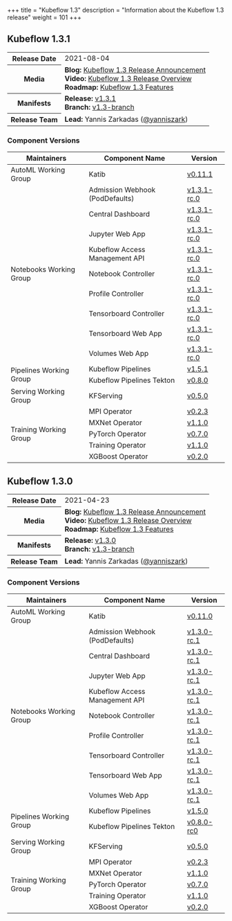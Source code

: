 +++
title = "Kubeflow 1.3"
description = "Information about the Kubeflow 1.3 release"
weight = 101
+++

## Kubeflow 1.3.1

<div class="table-responsive">
<table class="table table-bordered">
  <tbody>
    <tr>
      <th class="table-light">Release Date</th>
      <td>
        2021-08-04
      </td>
    </tr>
    <tr>
      <th class="table-light">Media</th>
      <td>
        <b>Blog:</b> 
          <a href="https://blog.kubeflow.org/kubeflow-1.3-release/">Kubeflow 1.3 Release Announcement</a>
        <br>
        <b>Video:</b> 
          <a href="https://www.youtube.com/watch?v=RjN55bQ4kh4">Kubeflow 1.3 Release Overview</a>
        <br>
        <b>Roadmap:</b>
          <a href="https://github.com/kubeflow/kubeflow/blob/master/ROADMAP.md#kubeflow-13-features-released-april-2021">Kubeflow 1.3 Features</a>
      </td>
    </tr>
    <tr>
      <th class="table-light">Manifests</th>
      <td>
        <b>Release:</b> 
          <a href="https://github.com/kubeflow/manifests/releases/tag/v1.3.1">v1.3.1</a>
        <br>
        <b>Branch:</b>
          <a href="https://github.com/kubeflow/manifests/tree/v1.3-branch">v1.3-branch</a>
      </td>
    </tr>
    <tr>
      <th class="table-light">Release Team</th>
      <td>
        <b>Lead:</b> Yannis Zarkadas (<a href="https://github.com/yanniszark">@yanniszark</a>)
      </td>
    </tr>
  </tbody>
</table>
</div>

### Component Versions

<div class="table-responsive">
<table class="table table-bordered">
    <thead class="thead-light">
      <tr>
        <th>Maintainers</th>
        <th>Component Name</th>
        <th>Version</th>
      </tr>
    </thead>
  <tbody>
      <!-- ======================= -->
      <!-- AutoML Working Group -->
      <!-- ======================= -->
      <tr>
        <td rowspan="1">AutoML Working Group</td>
        <td>Katib</td>
        <td>
          <a href="https://github.com/kubeflow/katib/releases/tag/v0.11.1">v0.11.1</a>
        </td>
      </tr>
      <!-- ======================= -->
      <!-- Notebooks Working Group -->
      <!-- ======================= -->
      <tr>
        <td rowspan="9" class="align-middle">Notebooks Working Group</td>
        <td>Admission Webhook (PodDefaults)</td>
        <td>
          <a href="https://github.com/kubeflow/kubeflow/tree/v1.3.1-rc.0/components/admission-webhook">v1.3.1-rc.0</a>
        </td>
      </tr>
      <tr>
        <td>Central Dashboard</td>
        <td>
          <a href="https://github.com/kubeflow/kubeflow/tree/v1.3.1-rc.0/components/centraldashboard">v1.3.1-rc.0</a>
        </td>
      </tr>
      <tr>
        <td>Jupyter Web App</td>
        <td>
          <a href="https://github.com/kubeflow/kubeflow/tree/v1.3.1-rc.0/components/crud-web-apps/jupyter">v1.3.1-rc.0</a>
        </td>
      </tr>
      <tr>
        <td>Kubeflow Access Management API</td>
        <td>
          <a href="https://github.com/kubeflow/kubeflow/tree/v1.3.1-rc.0/components/access-management">v1.3.1-rc.0</a>
        </td>
      </tr>
      <tr>
        <td>Notebook Controller</td>
        <td>
          <a href="https://github.com/kubeflow/kubeflow/tree/v1.3.1-rc.0/components/notebook-controller">v1.3.1-rc.0</a>
        </td>
      </tr>
      <tr>
        <td>Profile Controller</td>
        <td>
          <a href="https://github.com/kubeflow/kubeflow/tree/v1.3.1-rc.0/components/profile-controller">v1.3.1-rc.0</a>
        </td>
      </tr>
      <tr>
        <td>Tensorboard Controller</td>
        <td>
          <a href="https://github.com/kubeflow/kubeflow/tree/v1.3.1-rc.0/components/notebook-controller">v1.3.1-rc.0</a>
        </td>
      </tr>
      <tr>
        <td>Tensorboard Web App</td>
        <td>
          <a href="https://github.com/kubeflow/kubeflow/tree/v1.3.1-rc.0/components/crud-web-apps/volumes">v1.3.1-rc.0</a>
        </td>
      </tr>
      <tr>
        <td>Volumes Web App</td>
        <td>
          <a href="https://github.com/kubeflow/kubeflow/tree/v1.3.1-rc.0/components/crud-web-apps/tensorboards">v1.3.1-rc.0</a>
        </td>
      </tr>
      <!-- ======================= -->
      <!-- Pipelines Working Group -->
      <!-- ======================= -->
      <tr>
        <td rowspan="2" class="align-middle">Pipelines Working Group</td>
        <td>Kubeflow Pipelines</td>
        <td>
          <a href="https://github.com/kubeflow/pipelines/releases/tag/1.5.1">v1.5.1</a>
        </td>
      </tr>
      <tr>
        <td>Kubeflow Pipelines Tekton</td>
        <td>
          <a href="https://github.com/kubeflow/kfp-tekton/releases/tag/v0.8.0">v0.8.0</a>
        </td>
      </tr>
      <!-- ======================= -->
      <!-- Serving Working Group -->
      <!-- ======================= -->
      <tr>
        <td rowspan="1" class="align-middle">Serving Working Group</td>
        <td>KFServing</td>
        <td>
          <a href="https://github.com/kserve/kserve/releases/tag/v0.5.0">v0.5.0</a>
        </td>
      </tr>
      <!-- ======================= -->
      <!-- Training Working Group -->
      <!-- ======================= -->
      <tr>
        <td rowspan="5" class="align-middle">Training Working Group</td>
        <td>MPI Operator</td>
        <td>
          <a href="https://github.com/kubeflow/mpi-operator/releases/tag/v0.2.3">v0.2.3</a>
        </td>
      </tr>
      <tr>
        <td>MXNet Operator</td>
        <td>
          <a href="https://github.com/kubeflow/mxnet-operator/releases/tag/v1.1.0">v1.1.0</a>
        </td>
      </tr>
      <tr>
        <td>PyTorch Operator</td>
        <td>
          <a href="https://github.com/kubeflow/pytorch-operator/releases/tag/v0.7.0">v0.7.0</a>
        </td>
      </tr>
      <tr>
        <td>Training Operator</td>
        <td>
          <a href="https://github.com/kubeflow/training-operator/releases/tag/v1.1.0">v1.1.0</a>
        </td>
      </tr>
      <tr>
        <td>XGBoost Operator</td>
        <td>
          <a href="https://github.com/kubeflow/xgboost-operator/releases/tag/v0.2.0">v0.2.0</a>
        </td>
      </tr>
  </tbody>
</table>
</div>

## Kubeflow 1.3.0

<div class="table-responsive">
<table class="table table-bordered">
  <tbody>
    <tr>
      <th class="table-light">Release Date</th>
      <td>
        2021-04-23
      </td>
    </tr>
    <tr>
      <th class="table-light">Media</th>
      <td>
        <b>Blog:</b> 
          <a href="https://blog.kubeflow.org/kubeflow-1.3-release/">Kubeflow 1.3 Release Announcement</a>
        <br>
        <b>Video:</b> 
          <a href="https://www.youtube.com/watch?v=RjN55bQ4kh4">Kubeflow 1.3 Release Overview</a>
        <br>
        <b>Roadmap:</b>
          <a href="https://github.com/kubeflow/kubeflow/blob/master/ROADMAP.md#kubeflow-13-features-released-april-2021">Kubeflow 1.3 Features</a>
      </td>
    </tr>
    <tr>
      <th class="table-light">Manifests</th>
      <td>
        <b>Release:</b> 
          <a href="https://github.com/kubeflow/manifests/releases/tag/v1.3.0">v1.3.0</a>
        <br>
        <b>Branch:</b>
          <a href="https://github.com/kubeflow/manifests/tree/v1.3-branch">v1.3-branch</a>
      </td>
    </tr>
    <tr>
      <th class="table-light">Release Team</th>
      <td>
        <b>Lead:</b> Yannis Zarkadas (<a href="https://github.com/yanniszark">@yanniszark</a>)
      </td>
    </tr>
  </tbody>
</table>
</div>

### Component Versions

<div class="table-responsive">
<table class="table table-bordered">
    <thead class="thead-light">
      <tr>
        <th>Maintainers</th>
        <th>Component Name</th>
        <th>Version</th>
      </tr>
    </thead>
  <tbody>
      <!-- ======================= -->
      <!-- AutoML Working Group -->
      <!-- ======================= -->
      <tr>
        <td rowspan="1">AutoML Working Group</td>
        <td>Katib</td>
        <td>
          <a href="https://github.com/kubeflow/katib/releases/tag/v0.11.0">v0.11.0</a>
        </td>
      </tr>
      <!-- ======================= -->
      <!-- Notebooks Working Group -->
      <!-- ======================= -->
      <tr>
        <td rowspan="9" class="align-middle">Notebooks Working Group</td>
        <td>Admission Webhook (PodDefaults)</td>
        <td>
          <a href="https://github.com/kubeflow/kubeflow/tree/v1.3.0-rc.1/components/admission-webhook">v1.3.0-rc.1</a>
        </td>
      </tr>
      <tr>
        <td>Central Dashboard</td>
        <td>
          <a href="https://github.com/kubeflow/kubeflow/tree/v1.3.0-rc.1/components/centraldashboard">v1.3.0-rc.1</a>
        </td>
      </tr>
      <tr>
        <td>Jupyter Web App</td>
        <td>
          <a href="https://github.com/kubeflow/kubeflow/tree/v1.3.0-rc.1/components/crud-web-apps/jupyter">v1.3.0-rc.1</a>
        </td>
      </tr>
      <tr>
        <td>Kubeflow Access Management API</td>
        <td>
          <a href="https://github.com/kubeflow/kubeflow/tree/v1.3.0-rc.1/components/access-management">v1.3.0-rc.1</a>
        </td>
      </tr>
      <tr>
        <td>Notebook Controller</td>
        <td>
          <a href="https://github.com/kubeflow/kubeflow/tree/v1.3.0-rc.1/components/notebook-controller">v1.3.0-rc.1</a>
        </td>
      </tr>
      <tr>
        <td>Profile Controller</td>
        <td>
          <a href="https://github.com/kubeflow/kubeflow/tree/v1.3.0-rc.1/components/profile-controller">v1.3.0-rc.1</a>
        </td>
      </tr>
      <tr>
        <td>Tensorboard Controller</td>
        <td>
          <a href="https://github.com/kubeflow/kubeflow/tree/v1.3.0-rc.1/components/notebook-controller">v1.3.0-rc.1</a>
        </td>
      </tr>
      <tr>
        <td>Tensorboard Web App</td>
        <td>
          <a href="https://github.com/kubeflow/kubeflow/tree/v1.3.0-rc.1/components/crud-web-apps/volumes">v1.3.0-rc.1</a>
        </td>
      </tr>
      <tr>
        <td>Volumes Web App</td>
        <td>
          <a href="https://github.com/kubeflow/kubeflow/tree/v1.3.0-rc.1/components/crud-web-apps/tensorboards">v1.3.0-rc.1</a>
        </td>
      </tr>
      <!-- ======================= -->
      <!-- Pipelines Working Group -->
      <!-- ======================= -->
      <tr>
        <td rowspan="2" class="align-middle">Pipelines Working Group</td>
        <td>Kubeflow Pipelines</td>
        <td>
          <a href="https://github.com/kubeflow/pipelines/releases/tag/1.5.0">v1.5.0</a>
        </td>
      </tr>
      <tr>
        <td>Kubeflow Pipelines Tekton</td>
        <td>
          <a href="https://github.com/kubeflow/kfp-tekton/releases/tag/v0.8.0-rc0">v0.8.0-rc0</a>
        </td>
      </tr>
      <!-- ======================= -->
      <!-- Serving Working Group -->
      <!-- ======================= -->
      <tr>
        <td rowspan="1" class="align-middle">Serving Working Group</td>
        <td>KFServing</td>
        <td>
          <a href="https://github.com/kserve/kserve/releases/tag/v0.5.0">v0.5.0</a>
        </td>
      </tr>
      <!-- ======================= -->
      <!-- Training Working Group -->
      <!-- ======================= -->
      <tr>
        <td rowspan="5" class="align-middle">Training Working Group</td>
        <td>MPI Operator</td>
        <td>
          <a href="https://github.com/kubeflow/mpi-operator/releases/tag/v0.2.3">v0.2.3</a>
        </td>
      </tr>
      <tr>
        <td>MXNet Operator</td>
        <td>
          <a href="https://github.com/kubeflow/mxnet-operator/releases/tag/v1.1.0">v1.1.0</a>
        </td>
      </tr>
      <tr>
        <td>PyTorch Operator</td>
        <td>
          <a href="https://github.com/kubeflow/pytorch-operator/releases/tag/v0.7.0">v0.7.0</a>
        </td>
      </tr>
      <tr>
        <td>Training Operator</td>
        <td>
          <a href="https://github.com/kubeflow/training-operator/releases/tag/v1.1.0">v1.1.0</a>
        </td>
      </tr>
      <tr>
        <td>XGBoost Operator</td>
        <td>
          <a href="https://github.com/kubeflow/xgboost-operator/releases/tag/v0.2.0">v0.2.0</a>
        </td>
      </tr>
  </tbody>
</table>
</div>